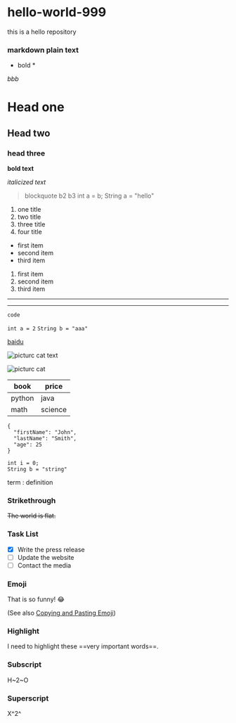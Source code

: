 # hello-world-999
this is a hello repository 

### markdown plain text 

* bold *

*bbb*

# Head one
## Head two
### head three
**bold text**

*italicized text*

> blockquote
> b2
> b3
> int a = b;
> String a = "hello"
> 


1. one title
2. two title
3. three title
4. four title

- first item
- second item
- third item

1. first item
2. second item
3. third item

---

---

`code`

`int a = 2`
`String b = "aaa"`



[baidu](https://www.baidu.com)

![picturc cat text](https://img0.baidu.com/it/u=115842788,1762762198&fm=253&fmt=auto&app=138&f=JPEG?w=889&h=500)

![picturc cat](https://img2.baidu.com/it/u=1071869811,1521105274&fm=253&fmt=auto&app=138&f=JPEG?w=500&h=500)

| book |price|
|--------------|---------------|
|python | java |
| math | science|




```
{
  "firstName": "John",
  "lastName": "Smith",
  "age": 25
}
```

```
int i = 0;
String b = "string"

```


[^1]: This is the footnote.

term
: definition

### Strikethrough

~~The world is flat.~~

### Task List

- [x] Write the press release
- [ ] Update the website
- [ ] Contact the media

### Emoji

That is so funny! :joy:

(See also [Copying and Pasting Emoji](https://www.markdownguide.org/extended-syntax/#copying-and-pasting-emoji))

### Highlight

I need to highlight these ==very important words==.

### Subscript

H~2~O



### Superscript

X^2^





